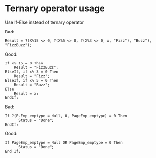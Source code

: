 # Ternary operator usage

Use If-Else instead of ternary operator

Bad:
```bsl
Result = ?(X%15 <> 0, ?(X%5 <> 0, ?(X%3 <> 0, x, "Fizz"), "Buzz"), "FizzBuzz");
```

Good:
```bsl
If x% 15 = 0 Then
    Result = "FizzBuzz";
ElseIf, if x% 3 = 0 Then
    Result = "Fizz";
ElseIf, if x% 5 = 0 Then
    Result = "Buzz";
Else
    Result = x;
EndIf;
```

Bad:
```bsl
If ?(P.Emp_emptype = Null, 0, PageEmp_emptype) = 0 Then
      Status = "Done";
EndIf;
```

Good:
```bsl
If PageEmp_emptype = Null OR PageEmp_emptype = 0 Then
      Status = "Done";
End If;
```
